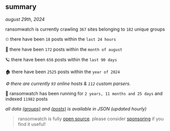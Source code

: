 
## summary
_august 29th, 2024_

ransomwatch is currently crawling `367` sites belonging to `182` unique groups

⏲ there have been `18` posts within the `last 24 hours`

🦈 there have been `172` posts within the `month of august`

🪐 there have been `656` posts within the `last 90 days`

🏚 there have been `2525` posts within the `year of 2024`

_⚙️ there are currently `93` online hosts & `112` custom parsers._

🦕 ransomwatch has been running for `2 years, 11 months and 25 days` and indexed `11982` posts

_all data  [(groups)](http://ransomwhat.telemetry.ltd/groups) and [(posts)](http://ransomwhat.telemetry.ltd/posts) is available in JSON (updated hourly)_

> ransomwatch is fully [open source](https://github.com/joshhighet/ransomwatch#ransomwatch--). please consider [sponsoring](https://github.com/sponsors/joshhighet) if you find it useful!
